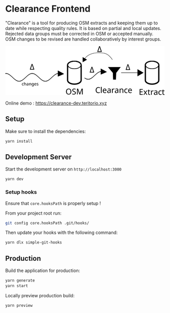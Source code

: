 # Clearance Frontend

"Clearance" is a tool for producing OSM extracts and keeping them up to date while respecting quality rules. It is based on partial and local updates. Rejected data groups must be corrected in OSM or accepted manually. OSM changes to be revised are handled collaboratively by interest groups.

![](./public/Clearance-process.svg)

Online demo : https://clearance-dev.teritorio.xyz

## Setup

Make sure to install the dependencies:

```bash
yarn install
```

## Development Server

Start the development server on `http://localhost:3000`

```bash
yarn dev
```

### Setup hooks
Ensure that `core.hooksPath` is properly setup !

From your project root run:
```bash
git config core.hooksPath .git/hooks/
```

Then update your hooks with the following command:

```bash
yarn dlx simple-git-hooks
```

## Production

Build the application for production:

```bash
yarn generate
yarn start

```

Locally preview production build:

```bash
yarn preview
```
